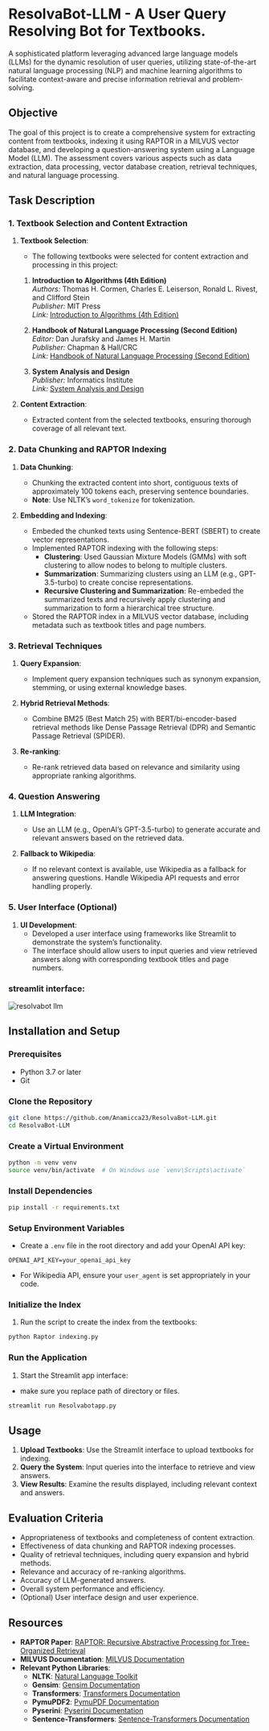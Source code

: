 # ResolvaBot-LLM - A User Query Resolving Bot for Textbooks.
A sophisticated platform leveraging advanced large language models (LLMs) for the dynamic resolution of user queries, utilizing state-of-the-art natural language processing (NLP) and machine learning algorithms to facilitate context-aware and precise information retrieval and problem-solving.


## Objective

The goal of this project is to create a comprehensive system for extracting content from textbooks, indexing it using RAPTOR in a MILVUS vector database, and developing a question-answering system using a Language Model (LLM). The assessment covers various aspects such as data extraction, data processing, vector database creation, retrieval techniques, and natural language processing.

## Task Description

### 1. Textbook Selection and Content Extraction

1. **Textbook Selection**:

    - The following textbooks were selected for content extraction and processing in this project:
    
    1. **Introduction to Algorithms (4th Edition)**  
       *Authors:* Thomas H. Cormen, Charles E. Leiserson, Ronald L. Rivest, and Clifford Stein  
       *Publisher:* MIT Press  
       *Link:* [Introduction to Algorithms (4th Edition)](https://dl.ebooksworld.ir/books/Introduction.to.Algorithms.4th.Leiserson.Stein.Rivest.Cormen.MIT.Press.9780262046305.EBooksWorld.ir.pdf)
    
    2. **Handbook of Natural Language Processing (Second Edition)**  
       *Editor:* Dan Jurafsky and James H. Martin  
       *Publisher:* Chapman & Hall/CRC  
       *Link:* [Handbook of Natural Language Processing (Second Edition)](https://karczmarczuk.users.greyc.fr/TEACH/TAL/Doc/Handbook%20Of%20Natural%20Language%20Processing,%20Second%20Edition%20Chapman%20&%20Hall%20Crc%20Machine%20Learning%20&%20Pattern%20Recognition%202010.pdf)
    
    3. **System Analysis and Design**  
       *Publisher:* Informatics Institute  
       *Link:* [System Analysis and Design](https://www.uoitc.edu.iq/images/documents/informatics-institute/Competitive_exam/Systemanalysisanddesign.pdf)


2. **Content Extraction**:
   - Extracted content from the selected textbooks, ensuring thorough coverage of all relevant text.

### 2. Data Chunking and RAPTOR Indexing

1. **Data Chunking**:
   - Chunking the extracted content into short, contiguous texts of approximately 100 tokens each, preserving sentence boundaries.
   - **Note**: Use NLTK’s `word_tokenize` for tokenization.

2. **Embedding and Indexing**:
   - Embeded the chunked texts using Sentence-BERT (SBERT) to create vector representations.
   - Implemented RAPTOR indexing with the following steps:
     - **Clustering**: Used Gaussian Mixture Models (GMMs) with soft clustering to allow nodes to belong to multiple clusters.
     - **Summarization**: Summarizing clusters using an LLM (e.g., GPT-3.5-turbo) to create concise representations.
     - **Recursive Clustering and Summarization**: Re-embeded the summarized texts and recursively apply clustering and summarization to form a hierarchical tree structure.
   - Stored the RAPTOR index in a MILVUS vector database, including metadata such as textbook titles and page numbers.

### 3. Retrieval Techniques

1. **Query Expansion**:
   - Implement query expansion techniques such as synonym expansion, stemming, or using external knowledge bases.

2. **Hybrid Retrieval Methods**:
   - Combine BM25 (Best Match 25) with BERT/bi-encoder-based retrieval methods like Dense Passage Retrieval (DPR) and Semantic Passage Retrieval (SPIDER).

3. **Re-ranking**:
   - Re-rank retrieved data based on relevance and similarity using appropriate ranking algorithms.

### 4. Question Answering

1. **LLM Integration**:
   - Use an LLM (e.g., OpenAI’s GPT-3.5-turbo) to generate accurate and relevant answers based on the retrieved data.

2. **Fallback to Wikipedia**:
   - If no relevant context is available, use Wikipedia as a fallback for answering questions. Handle Wikipedia API requests and error handling properly.

### 5. User Interface (Optional)

1. **UI Development**:
   - Developed a user interface using frameworks like Streamlit to demonstrate the system’s functionality.
   - The interface should allow users to input queries and view retrieved answers along with corresponding textbook titles and page numbers.

### streamlit interface:

![resolvabot llm ](https://github.com/user-attachments/assets/587d9dc5-31a9-4860-bbed-ff2e890323ce)


## Installation and Setup

### Prerequisites

- Python 3.7 or later
- Git

### Clone the Repository

```bash
git clone https://github.com/Anamicca23/ResolvaBot-LLM.git
cd ResolvaBot-LLM
```

### Create a Virtual Environment

```bash
python -m venv venv
source venv/bin/activate  # On Windows use `venv\Scripts\activate`
```

### Install Dependencies

```bash
pip install -r requirements.txt
```

### Setup Environment Variables

- Create a `.env` file in the root directory and add your OpenAI API key:

```
OPENAI_API_KEY=your_openai_api_key
```

- For Wikipedia API, ensure your `user_agent` is set appropriately in your code.

### Initialize the Index

1. Run the script to create the index from the textbooks:

```bash
python Raptor indexing.py
```

### Run the Application

1. Start the Streamlit app interface:
  - make sure you replace path of directory or files.
```bash
streamlit run Resolvabotapp.py
```

## Usage

1. **Upload Textbooks**: Use the Streamlit interface to upload textbooks for indexing.
2. **Query the System**: Input queries into the interface to retrieve and view answers.
3. **View Results**: Examine the results displayed, including relevant context and answers.

## Evaluation Criteria

- Appropriateness of textbooks and completeness of content extraction.
- Effectiveness of data chunking and RAPTOR indexing processes.
- Quality of retrieval techniques, including query expansion and hybrid methods.
- Relevance and accuracy of re-ranking algorithms.
- Accuracy of LLM-generated answers.
- Overall system performance and efficiency.
- (Optional) User interface design and user experience.

## Resources

- **RAPTOR Paper**: [RAPTOR: Recursive Abstractive Processing for Tree-Organized Retrieval](https://example.com/raptor-paper)
- **MILVUS Documentation**: [MILVUS Documentation](https://milvus.io/docs/)
- **Relevant Python Libraries**:
  - **NLTK**: [Natural Language Toolkit](https://www.nltk.org/)
  - **Gensim**: [Gensim Documentation](https://radimrehurek.com/gensim/)
  - **Transformers**: [Transformers Documentation](https://huggingface.co/transformers/)
  - **PymuPDF2**: [PymuPDF Documentation](https://pythonhosted.org/PymuPDF/)
  - **Pyserini**: [Pyserini Documentation](https://github.com/castorini/pyserini)
  - **Sentence-Transformers**: [Sentence-Transformers Documentation](https://www.sbert.net/)
